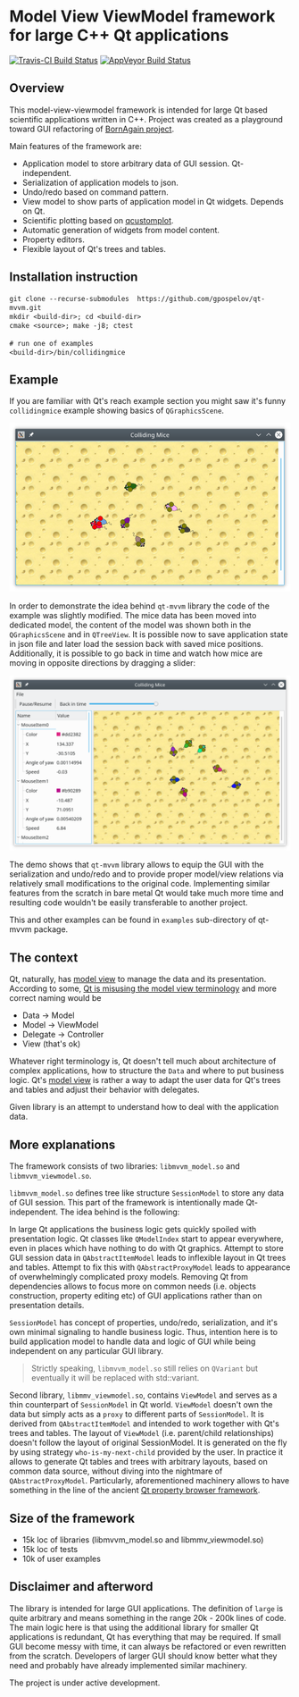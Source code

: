 # Model View ViewModel framework for large C++ Qt applications

[![Travis-CI Build Status](https://travis-ci.org/gpospelov/qt-mvvm.svg?branch=master)](https://travis-ci.org/gpospelov/qt-mvvm)
[![AppVeyor Build Status](https://ci.appveyor.com/api/projects/status/github/gpospelov/qt-mvvm?branch=master&svg=true)](https://ci.appveyor.com/project/gpospelov/qt-mvvm)

## Overview

This model-view-viewmodel framework is intended for large Qt based 
scientific applications written in C++.
Project was created as a playground toward GUI refactoring
of [BornAgain project](https://www.bornagainproject.org).

Main features of the framework are:

+ Application model to store arbitrary data of GUI session. Qt-independent.
+ Serialization of application models to json.
+ Undo/redo based on command pattern.
+ View model to show parts of application model in Qt widgets. Depends on Qt.
+ Scientific plotting based on [qcustomplot](https://www.qcustomplot.com/).
+ Automatic generation of widgets from model content.
+ Property editors.
+ Flexible layout of Qt's trees and tables.

## Installation instruction

```
git clone --recurse-submodules  https://github.com/gpospelov/qt-mvvm.git
mkdir <build-dir>; cd <build-dir>
cmake <source>; make -j8; ctest

# run one of examples
<build-dir>/bin/collidingmice
```

## Example

If you are familiar with Qt's reach example section you might
saw it's funny `collidingmice` example showing basics of
`QGraphicsScene`.

![alt text](doc/colliding-mice-before.png)

In order to demonstrate the idea behind `qt-mvvm` library the code of the example
was slightly modified. The mice data has been moved into dedicated model,
the content of the model was shown both in the `QGraphicsScene` and in 
`QTreeView`. It is possible now to save application state in json file and later 
load the session back with saved mice positions. Additionally, it is possible
to go back in time  and watch how mice are moving in opposite directions
by dragging a slider:

![alt text](doc/colliding-mice-after.png)

The demo shows that `qt-mvvm` library allows 
to equip the GUI with the serialization and undo/redo and to provide proper 
model/view relations via relatively small modifications to the original code.
Implementing similar features from the scratch in bare metal Qt would take
much more time and resulting code wouldn't be easily transferable to another project.

This and other examples can be found in `examples` sub-directory of qt-mvvm package.

## The context

Qt, naturally, has [model view](https://doc.qt.io/qt-5/model-view-programming.html)
to manage the data and its presentation.
According to some, [Qt is misusing the model view terminology](https://stackoverflow.com/questions/5543198/why-qt-is-misusing-model-view-terminology)
and more correct naming would be

+ Data -> Model
+ Model -> ViewModel
+ Delegate -> Controller
+ View (that's ok)

Whatever right terminology is, Qt doesn't tell much about architecture of
complex applications, how to structure the `Data` and where to put business logic.
Qt's [model view](https://doc.qt.io/qt-5/model-view-programming.html) is rather a way to adapt the user
data for Qt's trees and tables and adjust their behavior with delegates.

Given library is an attempt to understand how to deal with the application data.

## More explanations

The framework consists of two libraries: `libmvvm_model.so` and `libmvvm_viewmodel.so`.

`libmvvm_model.so` defines tree like structure `SessionModel` to store
any data of GUI session. This part of the framework 
is intentionally made Qt-independent. The idea behind is the following:

In large Qt applications the business logic gets quickly spoiled with presentation
logic. Qt classes like `QModelIndex` start to appear everywhere,
even in places which have nothing to do with Qt graphics. Attempt to store GUI
session data in `QAbstractItemModel` leads to inflexible layout in Qt trees and tables. Attempt to fix this with `QAbstractProxyModel` leads to appearance of
overwhelmingly complicated proxy models. Removing Qt from dependencies allows
to focus more on common needs (i.e. objects construction, property editing etc) of GUI applications rather than on presentation details.

`SessionModel` has concept of properties, undo/redo,
serialization, and it's own minimal signaling to handle business logic.
Thus, intention here is to build application model to handle data and logic of GUI  while being independent on any particular GUI library.

> Strictly speaking, `libmvvm_model.so` still relies on `QVariant` but eventually it will be replaced with std::variant.

Second library, `libmmv_viewmodel.so`, contains `ViewModel` and serves
as a thin counterpart of `SessionModel` in Qt world.
`ViewModel` doesn't own the data but simply acts
as a `proxy` to different parts of `SessionModel`.
It is derived from `QAbstractItemModel` and intended to work together with Qt's trees and tables. The layout of `ViewModel` (i.e. parent/child relationships) doesn't follow the layout of original SessionModel. It is generated on the fly
by using strategy `who-is-my-next-child` provided
by the user. In practice it allows to generate Qt tables and trees with arbitrary layouts, based on common data source, without diving into the nightmare of
`QAbstractProxyModel`.
Particularly, aforementioned machinery allows to have something in the line of the ancient [Qt property browser framework](https://doc.qt.io/archives/qq/qq18-propertybrowser.html). 


## Size of the framework

+ 15k loc of libraries (libmvvm_model.so and libmmv_viewmodel.so)
+ 15k loc of tests
+ 10k of user examples

## Disclaimer and afterword

The library is intended for large GUI applications.
The definition of `large` is quite arbitrary and means something 
in the range 20k - 200k lines of code. 
The main logic here is that using the additional library for smaller Qt applications 
is redundant, Qt has everything that may be required. If small GUI become
messy with time, it can always be refactored or even rewritten from the scratch.
Developers of larger GUI should know better what they need and probably 
have already implemented similar machinery.

The project is under active development.
